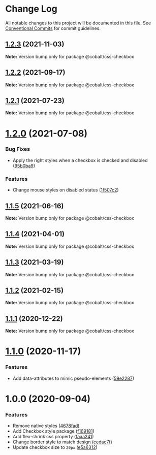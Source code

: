 # Change Log

All notable changes to this project will be documented in this file.
See [Conventional Commits](https://conventionalcommits.org) for commit guidelines.

## [1.2.3](https://github.com/Talkdesk/cobalt/compare/@cobalt/css-checkbox@1.2.2...@cobalt/css-checkbox@1.2.3) (2021-11-03)

**Note:** Version bump only for package @cobalt/css-checkbox





## [1.2.2](https://github.com/Talkdesk/cobalt/compare/@cobalt/css-checkbox@1.2.1...@cobalt/css-checkbox@1.2.2) (2021-09-17)

**Note:** Version bump only for package @cobalt/css-checkbox





## [1.2.1](https://github.com/Talkdesk/cobalt/compare/@cobalt/css-checkbox@1.2.0...@cobalt/css-checkbox@1.2.1) (2021-07-23)

**Note:** Version bump only for package @cobalt/css-checkbox





# [1.2.0](https://github.com/Talkdesk/cobalt/compare/@cobalt/css-checkbox@1.1.5...@cobalt/css-checkbox@1.2.0) (2021-07-08)


### Bug Fixes

* Apply the right styles when a checkbox is checked and disabled ([95b0ba9](https://github.com/Talkdesk/cobalt/commit/95b0ba94b410e8ab6dd6ec97e852e0fe1c6ec27d))


### Features

* Change mouse styles on disabled status ([1f507c2](https://github.com/Talkdesk/cobalt/commit/1f507c21098211d83eb751f37aa26c70ec41d8a2))





## [1.1.5](https://github.com/Talkdesk/cobalt/compare/@cobalt/css-checkbox@1.1.4...@cobalt/css-checkbox@1.1.5) (2021-06-16)

**Note:** Version bump only for package @cobalt/css-checkbox





## [1.1.4](https://github.com/Talkdesk/cobalt/compare/@cobalt/css-checkbox@1.1.3...@cobalt/css-checkbox@1.1.4) (2021-04-01)

**Note:** Version bump only for package @cobalt/css-checkbox





## [1.1.3](https://github.com/Talkdesk/cobalt/compare/@cobalt/css-checkbox@1.1.2...@cobalt/css-checkbox@1.1.3) (2021-03-19)

**Note:** Version bump only for package @cobalt/css-checkbox





## [1.1.2](https://github.com/Talkdesk/cobalt/compare/@cobalt/css-checkbox@1.1.1...@cobalt/css-checkbox@1.1.2) (2021-02-15)

**Note:** Version bump only for package @cobalt/css-checkbox





## [1.1.1](https://github.com/Talkdesk/cobalt/compare/@cobalt/css-checkbox@1.1.0...@cobalt/css-checkbox@1.1.1) (2020-12-22)

**Note:** Version bump only for package @cobalt/css-checkbox





# [1.1.0](https://github.com/Talkdesk/cobalt/compare/@cobalt/css-checkbox@1.0.0...@cobalt/css-checkbox@1.1.0) (2020-11-17)


### Features

* Add data-attributes to mimic pseudo-elements ([59e2287](https://github.com/Talkdesk/cobalt/commit/59e2287fd9bada11a504fc8d4a046169d95e720c))





# 1.0.0 (2020-09-04)


### Features

* Remove native styles ([4678fad](https://github.com/Talkdesk/cobalt/commit/4678fadf84f6b738e518538439389e567b49822a))
* Add Checkbox style package ([f169181](https://github.com/Talkdesk/cobalt/commit/f169181dad98c0d8fdaa3b532010ed5b605e04f3))
* Add flex-shrink css property ([faaa241](https://github.com/Talkdesk/cobalt/commit/faaa2417a59583a07655e0652b0391e2a2a3c963))
* Change border style to match design ([cedac7f](https://github.com/Talkdesk/cobalt/commit/cedac7fb0d9069bf0d34e9ef67f3770591ca2c54))
* Update checkbox size to `20px` ([e5a6312](https://github.com/Talkdesk/cobalt/commit/e5a6312fe9a73a0057e61e848596bd655bbaf4cc))
